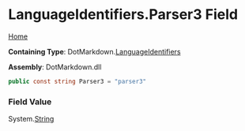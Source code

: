 <a name="_top"></a>

# LanguageIdentifiers\.Parser3 Field

[Home](../../../README.md#_top)

**Containing Type**: DotMarkdown\.[LanguageIdentifiers](../README.md#_top)

**Assembly**: DotMarkdown\.dll

```csharp
public const string Parser3 = "parser3"
```

### Field Value

System\.[String](https://docs.microsoft.com/en-us/dotnet/api/system.string)